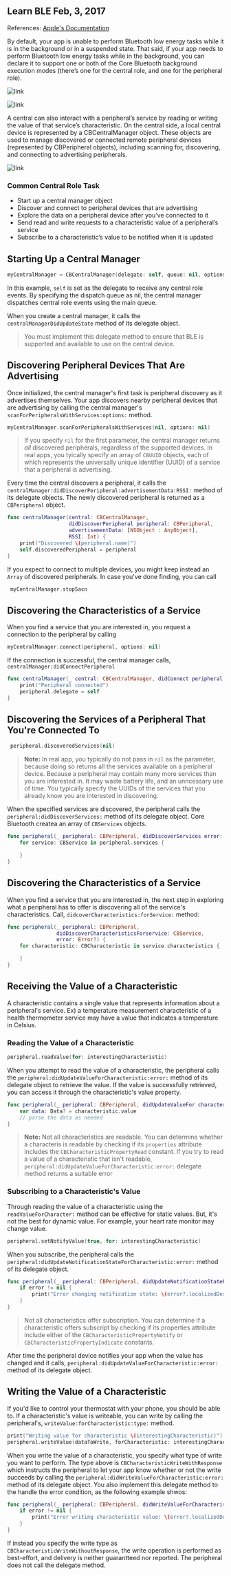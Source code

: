 ## Learn BLE Feb, 3, 2017
References: [Apple's Documentation](https://www.google.com)

By default, your app is unable to perform Bluetooth low energy tasks while it is in the background or in a suspended state. That said, if your app needs to perform Bluetooth low energy tasks while in the background, you can declare it to support one or both of the Core Bluetooth background execution modes (there’s one for the central role, and one for the peripheral role). 


![link](https://developer.apple.com/library/content/documentation/NetworkingInternetWeb/Conceptual/CoreBluetooth_concepts/Art/AdvertisingAndDiscovery_2x.png)

![link](https://developer.apple.com/library/content/documentation/NetworkingInternetWeb/Conceptual/CoreBluetooth_concepts/Art/CBPeripheralData_Example_2x.png)


A central can also interact with a peripheral’s service by reading or writing the value of that service’s characteristic. On the central side, a local central device is represented by a CBCentralManager object. These objects are used to manage discovered or connected remote peripheral devices (represented by CBPeripheral objects), including scanning for, discovering, and connecting to advertising peripherals.

![link](https://developer.apple.com/library/content/documentation/NetworkingInternetWeb/Conceptual/CoreBluetooth_concepts/Art/TreeOfServicesAndCharacteristics_Remote_2x.png)

### Common Central Role Task 
* Start up a central manager object
* Discover and connect to peripheral devices that are advertising
* Explore the data on a peripheral device after you’ve connected to it
* Send read and write requests to a characteristic value of a peripheral’s service
* Subscribe to a characteristic’s value to be notified when it is updated

## Starting Up a Central Manager

```swift
myCentralManager = CBCentralManager(delegate: self, queue: nil, options: nil)
```
In this example, `self` is set as the delegate to receive any central role events. By specifying the dispatch queue as nil, the central manager dispatches central role events using the main queue. 

When you create a central manager, it calls the `centralManagerDidUpdateState` method of its delegate object. 

> You must implement this delegate method to ensure that BLE is supported and available to use on the central device. 

## Discovering Peripheral Devices That Are Advertising

Once initialized, the central manager's first task is peripheral discovery as it advertises themselves. Your app discovers nearby peripheral devices that are advertising by calling the central manager's `scanForPeripheralsWithServices:options:` method. 

```swift 
myCentralManager.scanForPeripheralsWithServices(nil, options: nil)
```

> If you specify `nil` for the first parameter, the central manager returns *all* discovered peripherals, regardless of the supported devices. In real apps, you tyically specify an array of `CBUUID` objects, each of which represents the universally unique identifier (UUID) of a service that a peripheral is advertising. 

Every time the central discovers a peripheral, it calls the `centralManager:didDiscoverPeripheral:advertisementData:RSSI:` method of its delegate objects. The newly discovered peripheral is returned as a `CBPeripheral` object. 

```swift 
func centralManager(central: CBCentralManager, 
                    didDiscoverPeripheral peripheral: CBPeripheral,
                    advertisementData: [NSObject : AnyObject],
                    RSSI: Int) {
    print("Discovered \(peripheral.name)")
    self.discoveredPeripheral = peripheral
}
```
If you expect to connect to multiple devices, you might keep instead an `Array` of discovered peripherals. In case you've done finding, you can call

```swift
 myCentralManager.stopSacn
```
## Discovering the Characteristics of a Service 
When you find a service that you are interested in, you request a connection to the peripheral by calling 

```swift 
myCentralManager.connect(peripheral, options: nil)
```

If the connection is successful, the central manager calls, `centralManager:didConnectPeripheral`

```swift
func centralManager(_ central: CBCentralManager, didConnect peripheral: CBPeripheral) {
    print("Peripheral connected")
    peripheral.delegate = self
}
```

## Discovering the Services of a Peripheral That You're Connected To 

```swift 
 peripheral.discoveredServices(nil)
```
> **Note:** In real app, you typically do not pass in `nil` as the parameter, because doing so returns all the services available on a peripheral device. Because a peripheral may contain many more services than you are interested in. It may waste battery life, and an unncessary use of time. You typically specify the UUIDs of the services that you already know you are interested in discovering. 

When the specified services are discovered, the peripheral calls the `peripheral:didDiscoverServices:` method of its delegate object. Core Bluetooth createa an array of `CBServices` objects. 

```swift
func peripheral(_ peripheral: CBPeripheral, didDiscoverServices error: Error?) {
    for service: CBService in peripheral.services {

    }
}
```
## Discovering the Characteristics of a Service

When you find a service that you are interested in, the next step in exploring what a peripheral has to offer is discovering all of the service's characteristics. Call, `didcoverCharacteristics:forService:` method:

```swift
func peripheral(_ peripheral: CBPeripheral,
                didDiscoverCharacteristicsForservice: CBService,
                error: Error?) {
    for characteristic: CBCharacteristic in service.characteristics {

    }
}
```

## Receiving the Value of a Characteristic 

A characteristic contains a single value that represents information about a peripheral's service. Ex) a temperature measurement characteristic of a health thermometer service may have a value that indicates a temperature in Celsius. 

### Reading the Value of a Characteristic

```swift
peripheral.readValue(for: interestingCharacteristic)
```
When you attempt to read the value of a characteristic, the peripheral calls the `peripheral:didUpdateValueForCharacteristic:error:` method of its delegate object to retrieve the value. If the value is successfully retrieved, you can access it through the characteristic's value property. 

```swift
func peripheral(_ peripheral: CBPeripheral, didUpdateValueFor characteristic: CBCharacteristic, error: Error?) {
    var data: Data? = characteristic.value
    // parse the data as needed
}
```

> **Note:** Not all characteristics are readable. You can determine whether a characteris is readable by checking if its `properties` attribute includes the `CBCharacteristicPropertyRead` constant. If you try to read a value of a characteristic that isn't readable, `peripheral:didUpdateValueForCharacteristic:error:` delegate method returns a suitable error


### Subscribing to a Characteristic's Value
Through reading the value of a characteristic using the `readValueForCharacter:` method can be effective for static values. But, it's not the best for dynamic value. For example, your heart rate monitor may change value. 

```swift
peripheral.setNotifyValue(true, for: interestingCharacteristic)
```
When you subscribe, the peripheral calls the `peripheral:didUpdateNotificationStateForCharacteristic:error:` method of its delegate object. 

```swift
func peripheral(_ peripheral: CBPeripheral, didUpdateNotificationStateForCharacteristic characteristic: CBCharacteristic, error: Error?) throws {
    if error != nil {
        print("Error changing notification state: \(error?.localizedDescription)")
    }
}
```

> Not all characteristics offer subscription. You can determine if a characteristic offers subscript by checking if its properties attribute include either of the `CBCharacteristicPropertyNotify` or `CBCharacteristicPropertyIndicate` constants. 

After time the peripheral device notifies your app when the value has changed and it calls, `peripheral:didUpdateValueForCharacteristic:error:` method of its delegate object. 

## Writing the Value of a Characteristic
If you'd like to control your thermostat with your phone, you should be able to. If a characteristic's value is writeable, you can write by calling the peripheral's, `writeValue:forCharacteristic:type:` method. 

```swift
print("Writing value for characteristic \(interestingCharacteristic)")
peripheral.writeValue(dataToWrite, forCharacteristic: interestingCharacteristic, type: CBCharacteristicWriteWithResponse)
```

When you write the value of a characteristic, you specify what type of write you want to perform. The type above is `CBCharacteristicWriteWithResponse` which instructs the peripheral to let your app know whether or not the write succeeds by calling the `peripheral:didWriteValueForCharacteristic:error:` method of its delegate object. You also implement this delegate method to the handle the error condition, as the following example shwos: 

```swift
func peripheral(_ peripheral: CBPeripheral, didWriteValueForCharacteristic characteristic: CBCharacteristic, error: Error?) throws {
    if error != nil {
        print("Error writing characteristic value: \(error?.localizedDescription)")
    }
}
```

If instead you specify the write type as `CBCharacteristicWriteWithoutResponse`, the write operation is performed as best-effort, and delivery is neither guarantteed nor reported. The peripheral does not call the delegate method. 



